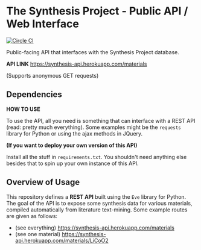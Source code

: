 # The Synthesis Project - Public API / Web Interface
[![Circle CI](https://circleci.com/gh/olivettigroup/synthesis-api.svg?style=svg&circle-token=224606a43088c3248ea1363602b326f8194c9d37)](https://circleci.com/gh/olivettigroup/synthesis-api)

Public-facing API that interfaces with the Synthesis Project database.

**API LINK** https://synthesis-api.herokuapp.com/materials

(Supports anonymous GET requests)

## Dependencies

**HOW TO USE**

To use the API, all you need is something that can interface with a REST API (read: pretty much everything). Some examples might be the `requests` library for Python or using the ajax methods in JQuery.

**(If you want to deploy your own version of this API)**

Install all the stuff in `requirements.txt`. You shouldn't need anything else besides that to spin up your own instance of this API.

## Overview of Usage

This repository defines a **REST API** built using the `Eve` library for Python. The goal of the API is to expose some synthesis data for various materials, compiled automatically from literature text-mining. Some example routes are given as follows:

- (see everything) https://synthesis-api.herokuapp.com/materials
- (see one material) https://synthesis-api.herokuapp.com/materials/LiCoO2 
